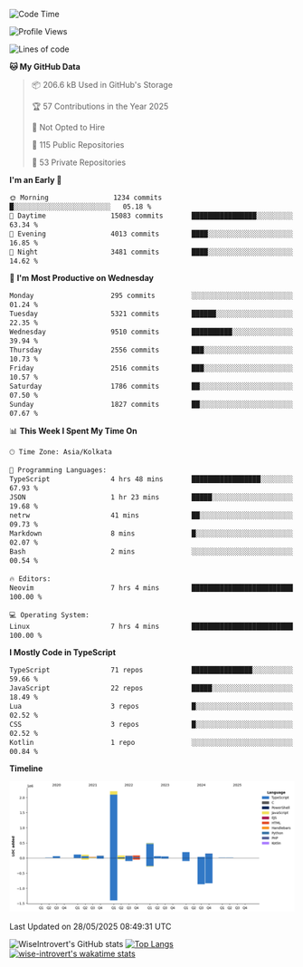 <!--START_SECTION:waka-->
![Code Time](http://img.shields.io/badge/Code%20Time-2%2C340%20hrs%2043%20mins-blue)

![Profile Views](http://img.shields.io/badge/Profile%20Views-0-blue)

![Lines of code](https://img.shields.io/badge/From%20Hello%20World%20I%27ve%20Written-3.8%20million%20lines%20of%20code-blue)

**🐱 My GitHub Data** 

> 📦 206.6 kB Used in GitHub's Storage 
 > 
> 🏆 57 Contributions in the Year 2025
 > 
> 🚫 Not Opted to Hire
 > 
> 📜 115 Public Repositories 
 > 
> 🔑 53 Private Repositories 
 > 
**I'm an Early 🐤** 

```text
🌞 Morning                1234 commits        █░░░░░░░░░░░░░░░░░░░░░░░░   05.18 % 
🌆 Daytime                15083 commits       ████████████████░░░░░░░░░   63.34 % 
🌃 Evening                4013 commits        ████░░░░░░░░░░░░░░░░░░░░░   16.85 % 
🌙 Night                  3481 commits        ████░░░░░░░░░░░░░░░░░░░░░   14.62 % 
```
📅 **I'm Most Productive on Wednesday** 

```text
Monday                   295 commits         ░░░░░░░░░░░░░░░░░░░░░░░░░   01.24 % 
Tuesday                  5321 commits        ██████░░░░░░░░░░░░░░░░░░░   22.35 % 
Wednesday                9510 commits        ██████████░░░░░░░░░░░░░░░   39.94 % 
Thursday                 2556 commits        ███░░░░░░░░░░░░░░░░░░░░░░   10.73 % 
Friday                   2516 commits        ███░░░░░░░░░░░░░░░░░░░░░░   10.57 % 
Saturday                 1786 commits        ██░░░░░░░░░░░░░░░░░░░░░░░   07.50 % 
Sunday                   1827 commits        ██░░░░░░░░░░░░░░░░░░░░░░░   07.67 % 
```


📊 **This Week I Spent My Time On** 

```text
🕑︎ Time Zone: Asia/Kolkata

💬 Programming Languages: 
TypeScript               4 hrs 48 mins       █████████████████░░░░░░░░   67.93 % 
JSON                     1 hr 23 mins        █████░░░░░░░░░░░░░░░░░░░░   19.68 % 
netrw                    41 mins             ██░░░░░░░░░░░░░░░░░░░░░░░   09.73 % 
Markdown                 8 mins              █░░░░░░░░░░░░░░░░░░░░░░░░   02.07 % 
Bash                     2 mins              ░░░░░░░░░░░░░░░░░░░░░░░░░   00.54 % 

🔥 Editors: 
Neovim                   7 hrs 4 mins        █████████████████████████   100.00 % 

💻 Operating System: 
Linux                    7 hrs 4 mins        █████████████████████████   100.00 % 
```

**I Mostly Code in TypeScript** 

```text
TypeScript               71 repos            ███████████████░░░░░░░░░░   59.66 % 
JavaScript               22 repos            █████░░░░░░░░░░░░░░░░░░░░   18.49 % 
Lua                      3 repos             █░░░░░░░░░░░░░░░░░░░░░░░░   02.52 % 
CSS                      3 repos             █░░░░░░░░░░░░░░░░░░░░░░░░   02.52 % 
Kotlin                   1 repo              ░░░░░░░░░░░░░░░░░░░░░░░░░   00.84 % 
```



**Timeline**

![Lines of Code chart](https://raw.githubusercontent.com/wise-introvert/wise-introvert/master/assets/bar_graph.png)


 Last Updated on 28/05/2025 08:49:31 UTC
<!--END_SECTION:waka-->

![WiseIntrovert's GitHub stats](https://github-readme-stats.vercel.app/api?username=wise-introvert&count_private=true&show_icons=true)
[![Top Langs](https://github-readme-stats.vercel.app/api/top-langs/?username=wise-introvert&langs_count=10)](https://github.com/anuraghazra/github-readme-stats)
[![wise-introvert's wakatime stats](https://github-readme-stats.vercel.app/api/wakatime?username=wiseintrovert)](https://github.com/anuraghazra/github-readme-stats)
